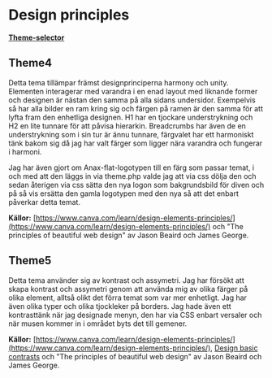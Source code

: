 Design principles
==============================================
<b>[Theme-selector](theme-selector)</b>
<h2>Theme4</h2>
Detta tema tillämpar främst designprinciperna harmony och unity. Elementen interagerar med varandra i en enad layout med liknande former och designen är nästan den samma på alla sidans undersidor. Exempelvis så har alla bilder en ram kring sig och färgen på ramen är den samma för att lyfta fram den enhetliga designen. H1 har en tjockare understrykning och H2 en lite tunnare för att påvisa hierarkin. Breadcrumbs har även de en understrykning som i sin tur är ännu tunnare, färgvalet har ett harmoniskt tänk bakom sig då jag har valt färger som ligger nära varandra och fungerar i harmoni.

Jag har även gjort om Anax-flat-logotypen till en färg som passar temat, i och med att den läggs in via theme.php valde jag att via css dölja den och sedan återigen via css sätta den nya logon som bakgrundsbild för diven och på så vis ersätta den gamla logotypen med den nya så att det enbart påverkar detta temat.

<b>Källor:</b> [https://www.canva.com/learn/design-elements-principles/](https://www.canva.com/learn/design-elements-principles/) och "The principles of beautiful web design" av Jason Beaird och James George.

<h2>Theme5</h2>
Detta tema använder sig av kontrast och assymetri. Jag har försökt att skapa kontrast och assymetri genom att använda mig av olika färger på olika element, alltså olikt det förra temat som var mer enhetligt. Jag har även olika typer och olika tjockleker på borders. Jag hade även ett kontrasttänk när jag designade menyn, den har via CSS enbart versaler och när musen kommer in i området byts det till gemener.

<b>Källor:</b> [https://www.canva.com/learn/design-elements-principles/](https://www.canva.com/learn/design-elements-principles/), [Design basic contrasts](http://vanseodesign.com/web-design/design-basics-contrast/) och "The principles of beautiful web design" av Jason Beaird och James George.
